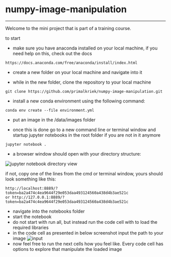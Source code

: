 # numpy-image-manipulation
___________________________
Welcome to the mini project that is part of a training course.


to start
- make sure you have anaconda installed on your local machine, if you need help on this, check out the docs

```
https://docs.anaconda.com/free/anaconda/install/index.html
```

- create a new folder on your local machine and navigate into it

- while in the new folder, clone the repository to your local machine

```
git clone https://github.com/primalkriek/numpy-image-manipulation.git
```

- install a new conda environment using the following command: 

```
conda env create --file environment.yml
```

- put an image in the /data/images folder

- once this is done go to a new command line or terminal window and startup jupyter notebooks in the root 
folder if you are not in it anymore

```
jupyter notebook .
```

- a browser window should open with your directory structure:

![jupyter notebook directory view](<Screenshot 2023-12-30 at 21.46.01.png>)

if not, copy one of the lines from the cmd or terminal window, yours should look something like this:

```
http://localhost:8889/?token=ba2a474c4ea9644f29e053daa493124560a438d4b3ae521c
or http://127.0.0.1:8889/?token=ba2a474c4ea9644f29e053daa493124560a438d4b3ae521c

```

- navigate into the notebooks folder
- start the notebook
- do not start with run all, but instead run the code cell with to load the required libraries
- in the code cell as presented in below screenshot input the path to your image
![input ](image.png)
- now feel free to run the next cells how you feel like.  Every code cell has options to explore that manipulate the loaded image